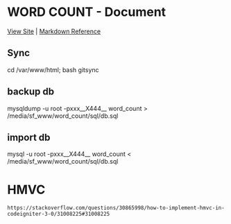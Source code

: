 # WORD COUNT - Document
[View Site](http://45.32.109.134/)
 | [Markdown Reference](https://guides.github.com/features/mastering-markdown/#examples)
<br>
## Sync
cd /var/www/html; bash gitsync

## backup db
mysqldump -u root -pxxx__X444__ word_count > /media/sf_www/word_count/sql/db.sql

## import db
mysql -u root -pxxx__X444__ word_count < /media/sf_www/word_count/sql/db.sql


# HMVC
	https://stackoverflow.com/questions/30865998/how-to-implement-hmvc-in-codeigniter-3-0/31008225#31008225